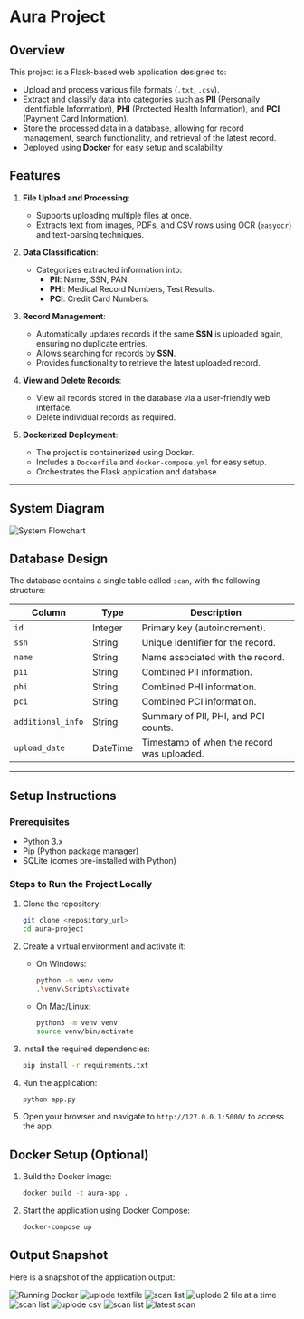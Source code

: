 
# Aura Project

## Overview
This project is a Flask-based web application designed to:
- Upload and process various file formats (`.txt`, `.csv`).
- Extract and classify data into categories such as **PII** (Personally Identifiable Information), **PHI** (Protected Health Information), and **PCI** (Payment Card Information).
- Store the processed data in a database, allowing for record management, search functionality, and retrieval of the latest record.
- Deployed using **Docker** for easy setup and scalability.

## Features

1. **File Upload and Processing**:
   - Supports uploading multiple files at once.
   - Extracts text from images, PDFs, and CSV rows using OCR (`easyocr`) and text-parsing techniques.

2. **Data Classification**:
   - Categorizes extracted information into:
     - **PII**: Name, SSN, PAN.
     - **PHI**: Medical Record Numbers, Test Results.
     - **PCI**: Credit Card Numbers.

3. **Record Management**:
   - Automatically updates records if the same **SSN** is uploaded again, ensuring no duplicate entries.
   - Allows searching for records by **SSN**.
   - Provides functionality to retrieve the latest uploaded record.

4. **View and Delete Records**:
   - View all records stored in the database via a user-friendly web interface.
   - Delete individual records as required.

5. **Dockerized Deployment**:
   - The project is containerized using Docker.
   - Includes a `Dockerfile` and `docker-compose.yml` for easy setup.
   - Orchestrates the Flask application and database.

---

## System Diagram
![System Flowchart](images/system.png)

## Database Design
The database contains a single table called `scan`, with the following structure:

| Column          | Type          | Description                                     |
|------------------|---------------|-------------------------------------------------|
| `id`            | Integer       | Primary key (autoincrement).                   |
| `ssn`           | String        | Unique identifier for the record.              |
| `name`          | String        | Name associated with the record.               |
| `pii`           | String        | Combined PII information.                      |
| `phi`           | String        | Combined PHI information.                      |
| `pci`           | String        | Combined PCI information.                      |
| `additional_info` | String      | Summary of PII, PHI, and PCI counts.           |
| `upload_date`   | DateTime      | Timestamp of when the record was uploaded.     |

---


## Setup Instructions

### Prerequisites
- Python 3.x
- Pip (Python package manager)
- SQLite (comes pre-installed with Python)

### Steps to Run the Project Locally
1. Clone the repository:
   ```bash
   git clone <repository_url>
   cd aura-project
   ```

2. Create a virtual environment and activate it:
   - On Windows:
     ```bash
     python -m venv venv
     .\venv\Scripts\activate
     ```
   - On Mac/Linux:
     ```bash
     python3 -m venv venv
     source venv/bin/activate
     ```

3. Install the required dependencies:
   ```bash
   pip install -r requirements.txt
   ```

4. Run the application:
   ```bash
   python app.py
   ```

5. Open your browser and navigate to `http://127.0.0.1:5000/` to access the app.

## Docker Setup (Optional)
1. Build the Docker image:
   ```bash
   docker build -t aura-app .
   ```

2. Start the application using Docker Compose:
   ```bash
   docker-compose up
   ```
## Output Snapshot

Here is a snapshot of the application output:

![Running Docker](images/image.png)
![uplode textfile](images/textfile.png)
![scan list](images/testfileout.png)
![uplode 2 file at a time](images/2textfile.png)
![scan list](images/2fileout.png)
![uplode csv](images/csv%20file.png)
![scan list](images/csvfile%20out.png)
![latest scan](images/last.png)




